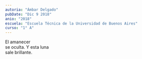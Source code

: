 ```yaml
---
autoria: "Ámbar Delgado"
pubDate: "Dic 9 2018"
anio: "2018"
escuela: "Escuela Técnica de la Universidad de Buenos Aires"
curso: "1° A"
---
```

El amanecer\
se oculta. Y esta luna\
sale brillante.